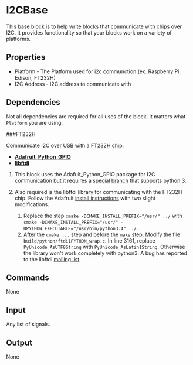 I2CBase
=======

This base block is to help write blocks that communicate with chips over I2C. It provides functionality so that your blocks work on a variety of platforms.

Properties
----------

-   Platform - The Platform used for i2c communction (ex. Raspberry Pi, Edison, FT232H)
-   I2C Address - I2C address to communicate with

Dependencies
------------

Not all dependencies are required for all uses of the block. It matters what `Platform` you are using.

###FT232H

Communicate I2C over USB with a [FT232H chip](http://www.adafruit.com/product/2264).

-   [**Adafruit_Python_GPIO**](https://github.com/neutralio/Adafruit_Python_GPIO/tree/htu-python3-v2)
-   [**libftdi**](https://learn.adafruit.com/adafruit-ft232h-breakout/linux-setup)


1. This block uses the Adafuit_Python_GPIO package for I2C communication but it requires a [special branch](https://github.com/neutralio/Adafruit_Python_GPIO/tree/htu-python3-v2) that supports python 3.

2. Also required is the libftdi library for communicating with the FT232H chip. Follow the Adafruit [install instructions](https://learn.adafruit.com/adafruit-ft232h-breakout/linux-setup) with two slight modifications.

    1. Replace the step `cmake -DCMAKE_INSTALL_PREFIX="/usr/" ../` with  `cmake -DCMAKE_INSTALL_PREFIX="/usr/" -DPYTHON_EXECUTABLE="/usr/bin/python3.4" ../`.
    2. After the `cmake ...` step and before the `make` step. Modify the file `build/python/ftdi1PYTHON_wrap.c`. In line 3161, replace `PyUnicode_AsUTF8String` with `PyUnicode_AsLatin1String`. Otherwise the library won't work completely with python3. A bug has reported to the libftdi [mailing list](http://developer.intra2net.com/mailarchive/html/libftdi/2015/msg00100.html).


Commands
--------
None

Input
-----
Any list of signals.

Output
------
None
